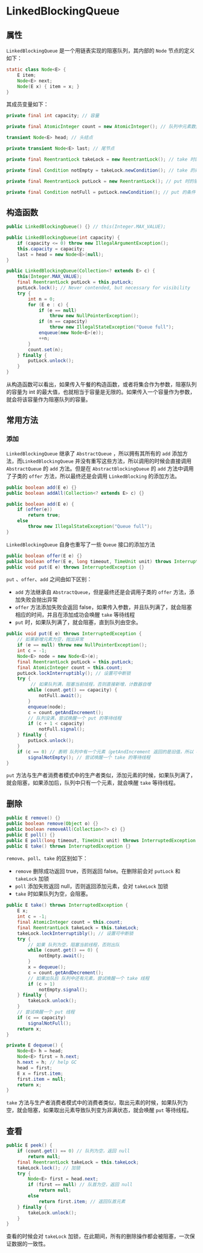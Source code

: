 # LinkedBlockingQueue

## 属性

`LinkedBlockingQueue` 是一个用链表实现的阻塞队列，其内部的 `Node` 节点的定义如下：

```java
static class Node<E> {
    E item;
    Node<E> next;
    Node(E x) { item = x; }
}
```

其成员变量如下：

```java
private final int capacity; // 容量

private final AtomicInteger count = new AtomicInteger(); // 队列中元素数量

transient Node<E> head; // 头结点

private transient Node<E> last; // 尾节点

private final ReentrantLock takeLock = new ReentrantLock(); // take 时的锁

private final Condition notEmpty = takeLock.newCondition(); // take 的条件

private final ReentrantLock putLock = new ReentrantLock(); // put 时的锁

private final Condition notFull = putLock.newCondition(); // put 的条件
```

## 构造函数

```java
public LinkedBlockingQueue() {} // this(Integer.MAX_VALUE);

public LinkedBlockingQueue(int capacity) {
    if (capacity <= 0) throw new IllegalArgumentException();
    this.capacity = capacity;
    last = head = new Node<E>(null);
}

public LinkedBlockingQueue(Collection<? extends E> c) {
    this(Integer.MAX_VALUE);
    final ReentrantLock putLock = this.putLock;
    putLock.lock(); // Never contended, but necessary for visibility
    try {
        int n = 0;
        for (E e : c) { 
            if (e == null)
                throw new NullPointerException();
            if (n == capacity)
                throw new IllegalStateException("Queue full");
            enqueue(new Node<E>(e));
            ++n;
        }
        count.set(n);
    } finally {
        putLock.unlock();
    }
}
```

从构造函数可以看出，如果传入午餐的构造函数，或者将集合作为参数，阻塞队列的容量为 int 的最大值，也就相当于容量是无限的。如果传入一个容量作为参数，就会将该容量作为阻塞队列的容量。

## 常用方法

### 添加

`LinkedBlockingQueue` 继承了 `AbstractQueue` ，所以拥有其所有的 `add` 添加方法，而`LinkedBlockingQueue` 并没有重写这些方法，所以调用的时候会直接调用 `AbstractQueue` 的 `add` 方法。但是在 `AbstractBlockingQueue` 的 `add` 方法中调用了子类的 `offer` 方法，所以最终还是会调用 `LinkedBlocking` 的添加方法。

```java
public boolean add(E e) {}
public boolean addAll(Collection<? extends E> c) {}
```

```java
public boolean add(E e) {
    if (offer(e))
        return true;
    else
        throw new IllegalStateException("Queue full");
}
```

`LinkedBlockingQueue` 自身也重写了一些 `Queue` 接口的添加方法

```java
public boolean offer(E e) {}
public boolean offer(E e, long timeout, TimeUnit unit) throws InterruptedException {}
public void put(E e) throws InterruptedException {}
```

`put` 、`offer`、`add` 之间由如下区别：

* `add` 方法继承自 `AbstractQueue`，但是最终还是会调用子类的 `offer` 方法，添加失败会抛出异常
* `offer` 方法添加失败会返回 false，如果传入参数，并且队列满了，就会阻塞相应的时间，并且在添加成功会唤醒 `take` 等待线程
* `put` 时，如果队列满了，就会阻塞，直到队列由空余。

```java
public void put(E e) throws InterruptedException {
    // 如果新增元素为空，抛出异常
    if (e == null) throw new NullPointerException(); 
    int c = -1;
    Node<E> node = new Node<E>(e);
    final ReentrantLock putLock = this.putLock;
    final AtomicInteger count = this.count;
    putLock.lockInterruptibly(); // 设置可中断锁
    try {
         // 如果队列满，阻塞当前线程，否则直接新增，计数器自增
        while (count.get() == capacity) {
            notFull.await();
        }
        enqueue(node); 
        c = count.getAndIncrement();
        // 队列没满，尝试唤醒一个 put 的等待线程
        if (c + 1 < capacity) 
            notFull.signal();
    } finally {
        putLock.unlock();
    }
    if (c == 0) // 表明 队列中有一个元素（getAndIncrement 返回的是旧值，所以 c 比容量小 1），
        signalNotEmpty(); // 尝试唤醒一个 take 的等待线程
}
```

`put` 方法与生产者消费者模式中的生产者类似，添加元素的时候，如果队列满了，就会阻塞，如果添加后，队列中只有一个元素，就会唤醒 `take` 等待线程。

## 删除

```java
public E remove() {}
public boolean remove(Object o) {}
public boolean removeAll(Collection<?> c) {}
public E poll() {}
public E poll(long timeout, TimeUnit unit) throws InterruptedException {}
public E take() throws InterruptedException {}
```

`remove`、`poll`、`take` 的区别如下：

* `remove` 删除成功返回 true，否则返回 false。在删除前会对 `putLock` 和 `takeLock` 加锁
* `poll` 添加失败返回 null，否则返回添加元素，会对 `takeLock` 加锁
* `take` 时如果队列为空，会阻塞。

```java
public E take() throws InterruptedException {
    E x;
    int c = -1;
    final AtomicInteger count = this.count;
    final ReentrantLock takeLock = this.takeLock;
    takeLock.lockInterruptibly(); // 设置可中断锁
    try {
        // 如果 队列为空，阻塞当前线程，否则出队
        while (count.get() == 0) { 
            notEmpty.await();
        }
        x = dequeue();
        c = count.getAndDecrement();
        // 如果出队后 队列中还有元素，尝试唤醒一个 take 线程
        if (c > 1) 
            notEmpty.signal();
    } finally {
        takeLock.unlock();
    }
    // 尝试唤醒一个 put 线程
    if (c == capacity) 
        signalNotFull();
    return x;
}
```

```java
private E dequeue() {
    Node<E> h = head;
    Node<E> first = h.next;
    h.next = h; // help GC
    head = first;
    E x = first.item;
    first.item = null;
    return x;
}
```

`take` 方法与生产者消费者模式中的消费者类似，取出元素的时候，如果队列为空，就会阻塞，如果取出元素导致队列变为非满状态，就会唤醒 `put` 等待线程。

## 查看

```java
public E peek() {
    if (count.get() == 0) // 队列为空，返回 null
        return null;
    final ReentrantLock takeLock = this.takeLock;
    takeLock.lock(); // 加锁
    try {
        Node<E> first = head.next;
        if (first == null) // 队首为空，返回 null
            return null;
        else
            return first.item; // 返回队首元素
    } finally {
        takeLock.unlock();
    }
}
```

查看的时候会对 `takeLock` 加锁，在此期间，所有的删除操作都会被阻塞，一次保证数据的一致性。

